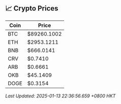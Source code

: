 ## 📈 Crypto Prices

| Coin | Price |
| ---- | ----- |
| BTC | $89260.1002 |
| ETH | $2953.1211 |
| BNB | $666.0141 |
| CRV | $0.7410 |
| ARB | $0.6661 |
| OKB | $45.1409 |
| DOGE | $0.3154 |

_Last Updated: 2025-01-13 22:36:56.659 +0800 HKT_